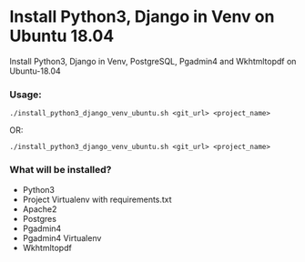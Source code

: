 # Install Python3, Django in Venv on Ubuntu 18.04

Install Python3, Django in Venv, PostgreSQL, Pgadmin4 and Wkhtmltopdf on Ubuntu-18.04

### Usage: ###

`./install_python3_django_venv_ubuntu.sh <git_url> <project_name>`

OR:

`./install_python3_django_venv_ubuntu.sh <git_url> <project_name>`


### What will be installed? ###

* Python3
* Project Virtualenv with requirements.txt
* Apache2
* Postgres
* Pgadmin4
* Pgadmin4 Virtualenv
* Wkhtmltopdf

